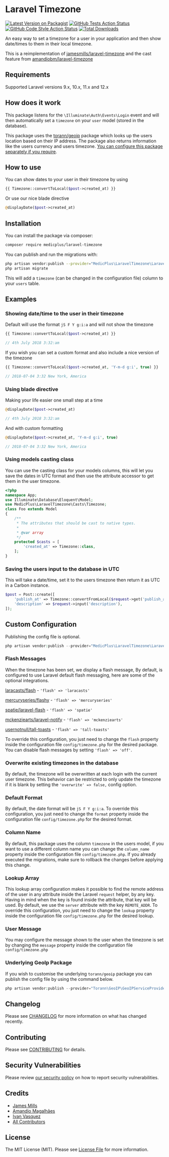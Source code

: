 # Laravel Timezone

[![Latest Version on Packagist](https://img.shields.io/packagist/v/medicplus/laravel-timezone.svg?style=flat-square)](https://packagist.org/packages/medicplus/laravel-timezone)
[![GitHub Tests Action Status](https://img.shields.io/github/actions/workflow/status/medicplus/laravel-timezone/run-tests.yml?branch=main&label=tests&style=flat-square)](https://github.com/medicplus/laravel-timezone/actions?query=workflow%3Arun-tests+branch%3Amain)
[![GitHub Code Style Action Status](https://img.shields.io/github/actions/workflow/status/medicplus/laravel-timezone/fix-php-code-style-issues.yml?branch=main&label=code%20style&style=flat-square)](https://github.com/medicplus/laravel-timezone/actions?query=workflow%3A"Fix+PHP+code+style+issues"+branch%3Amain)
[![Total Downloads](https://img.shields.io/packagist/dt/medicplus/laravel-timezone.svg?style=flat-square)](https://packagist.org/packages/medicplus/laravel-timezone)

An easy way to set a timezone for a user in your application and then show date/times to them in their local timezone.

This is a reimplementation of [jamesmills/laravel-timezone](https://github.dev/jamesmills/laravel-timezone) and the cast feature from [amandiobm/laravel-timezone](https://github.com/amandiobm/laravel-timezone/tree/feature-casts)

## Requirements

Supported Laravel versions 9.x, 10.x, 11.x and 12.x

## How does it work

This package listens for the `\Illuminate\Auth\Events\Login` event and will then automatically set a `timezone` on your `user` model (stored in the database).

This package uses the [torann/geoip](http://lyften.com/projects/laravel-geoip/doc/) package which looks up the users location based on their IP address. The package also returns information like the users currency and users timezone. [You can configure this package separately if you require](#custom-configuration).

## How to use

You can show dates to your user in their timezone by using

```php
{{ Timezone::convertToLocal($post->created_at) }}
```

Or use our nice blade directive

```php
@displayDate($post->created_at)
```

## Installation

You can install the package via composer:

```bash
composer require medicplus/laravel-timezone
```

You can publish and run the migrations with:

```bash
php artisan vendor:publish --provider="MedicPlus\LaravelTimezone\LaravelTimezoneServiceProvider" --tag=migrations
php artisan migrate
```

This will add a `timezone` (can be changed in the configuration file) column to your `users` table.

## Examples

### Showing date/time to the user in their timezone

Default will use the format `jS F Y g:i:a` and will not show the timezone

```php
{{ Timezone::convertToLocal($post->created_at) }}

// 4th July 2018 3:32:am
```

If you wish you can set a custom format and also include a nice version of the timezone

```php
{{ Timezone::convertToLocal($post->created_at, 'Y-m-d g:i', true) }}

// 2018-07-04 3:32 New York, America
```

### Using blade directive

Making your life easier one small step at a time

```php
@displayDate($post->created_at)

// 4th July 2018 3:32:am
```

And with custom formatting

```php
@displayDate($post->created_at, 'Y-m-d g:i', true)

// 2018-07-04 3:32 New York, America
```

### Using models casting class

You can use the casting class for your models columns, this will let you save the dates in UTC format and then use the attribute accessor to get them in the user timezone.

```php
<?php
namespace App;
use Illuminate\Database\Eloquent\Model;
use MedicPlus\LaravelTimezone\Casts\Timezone;
class Foo extends Model
{
    /**
     * The attributes that should be cast to native types.
     *
     * @var array
     */
    protected $casts = [
        'created_at' => Timezone::class,
    ];
}
```

### Saving the users input to the database in UTC

This will take a date/time, set it to the users timezone then return it as UTC in a Carbon instance.

```php
$post = Post::create([
    'publish_at' => Timezone::convertFromLocal($request->get('publish_at')),
    'description' => $request->input('description'),
]);
```

## Custom Configuration

Publishing the config file is optional.

```php
php artisan vendor:publish --provider="MedicPlus\LaravelTimezone\LaravelTimezoneServiceProvider" --tag=config
```

### Flash Messages

When the timezone has been set, we display a flash message, By default, is configured to use Laravel default flash messaging, here are some of the optional integrations.

[laracasts/flash](https://github.com/laracasts/flash) - `'flash' => 'laracasts'`

[mercuryseries/flashy](https://github.com/mercuryseries/flashy) - `'flash' => 'mercuryseries'`

[spatie/laravel-flash](https://github.com/spatie/laravel-flash) - `'flash' => 'spatie'`

[mckenziearts/laravel-notify](https://github.com/mckenziearts/laravel-notify) - `'flash' => 'mckenziearts'`

[usernotnull/tall-toasts](https://github.com/usernotnull/tall-toasts) - `'flash' => 'tall-toasts'`

To override this configuration, you just need to change the `flash` property inside the configuration file `config/timezone.php` for the desired package. You can disable flash messages by setting `'flash' => 'off'`.

### Overwrite existing timezones in the database

By default, the timezone will be overwritten at each login with the current user timezone. This behavior can be restricted to only update the timezone if it is blank by setting the `'overwrite' => false,` config option.

### Default Format

By default, the date format will be `jS F Y g:i:a`. To override this configuration, you just need to change the `format` property inside the configuration file `config/timezone.php` for the desired format.

### Column Name

By default, this package uses the column `timezone` in the users model, if you want to use a different column name you can change the `column_name` property inside the configuration file `config/timezone.php`. If you already executed the migrations, make sure to rollback the changes before applying this change.

### Lookup Array

This lookup array configuration makes it possible to find the remote address of the user in any attribute inside the Laravel `request` helper, by any key. Having in mind when the key is found inside the attribute, that key will be used. By default, we use the `server` attribute with the key `REMOTE_ADDR`. To override this configuration, you just need to change the `lookup` property inside the configuration file `config/timezone.php` for the desired lookup.

### User Message

You may configure the message shown to the user when the timezone is set by changing the `message` property inside the configuration file `config/timezone.php`

### Underlying GeoIp Package

If you wish to customise the underlying `torann/geoip` package you can publish the config file by using the command below.

```php
php artisan vendor:publish --provider="Torann\GeoIP\GeoIPServiceProvider" --tag=config
```

## Changelog

Please see [CHANGELOG](CHANGELOG.md) for more information on what has changed recently.

## Contributing

Please see [CONTRIBUTING](CONTRIBUTING.md) for details.

## Security Vulnerabilities

Please review [our security policy](../../security/policy) on how to report security vulnerabilities.

## Credits

-   [James Mills](https://github.com/jamesmills)
-   [Amandio Magalhães](https://github.com/amandiobm)
-   [Ivan Vasquez](https://github.com/ivanvasquez)
-   [All Contributors](../../contributors)

## License

The MIT License (MIT). Please see [License File](LICENSE.md) for more information.
